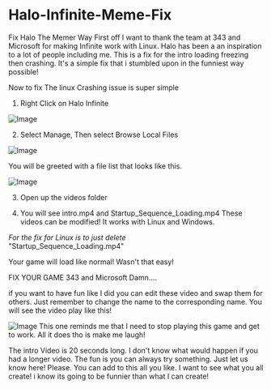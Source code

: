 # Halo-Infinite-Meme-Fix
Fix Halo The Memer Way
First off I want to thank the team at 343 and Microsoft for making Infinite work with Linux. Halo has been a an inspiration to a lot of people including me. This is a fix for the intro loading freezing then crashing. It's a simple fix that i stumbled upon in the funniest way possible!


Now to fix The linux Crashing issue is super simple

1. Right Click on Halo Infinite

![Image]([https://github.com/users/MechThumbs/projects/1/assets/67201995/1d13357c-c293-46aa-a736-c4b42b8a5fc8](https://github.com/MechThumbs/Halo-Infinite-Meme-Fix/blob/main/Screenshot%20from%202023-12-09%2013-11-59.png))

2. Select Manage, Then select Browse Local Files

![Image](https://github.com/users/MechThumbs/projects/1/assets/67201995/6ce1894e-a506-472d-9dc8-3a9789eb1a12)

You will be greeted with a file list that looks like this.

![Image](https://github.com/users/MechThumbs/projects/1/assets/67201995/d9994f57-cbfa-4151-875b-3f3a495fb739)

3. Open up the videos folder

4. You will see intro.mp4 and Startup_Sequence_Loading.mp4
These videos can be modified! It works with Linux and Windows. 

*For the fix for Linux is to just delete*  
    "Startup_Sequence_Loading.mp4"

Your game will load like normal! Wasn't that easy!

FIX YOUR GAME 343 and Microsoft Damn....

if you want to have fun like I did you can edit these video and swap them for others. Just remember to change the name to the corresponding name.  You will see the video play like this!

![Image](https://github.com/users/MechThumbs/projects/1/assets/67201995/41ce23fa-636b-4f99-a7c7-72d9fee090b4)
This one reminds me that I need to stop playing this game and get to work. All it does tho is make me laugh!

The intro Video is 20 seconds long. I don't know what would happen if you had a longer video. The fun is you can always try something. Just let us know here! Please. You can add to this all you like. I want to see what you all create! i know its going to be funnier than what I can create!

